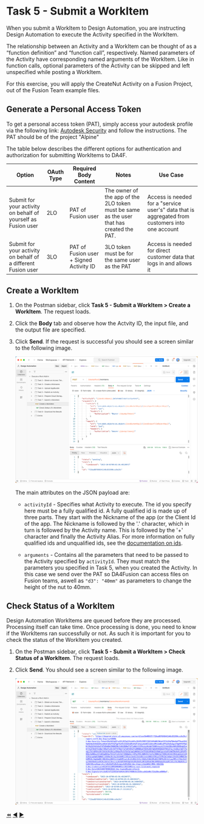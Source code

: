 # Task 5 - Submit a WorkItem

When you submit a WorkItem to Design Automation, you are instructing Design Automation to execute the Activity specified in the WorkItem.

The relationship between an Activity and a WorkItem can be thought of as a “function definition” and “function call”, respectively.
Named parameters of the Activity have corresponding named arguments of the WorkItem.
Like in function calls, optional parameters of the Activity can be skipped and left unspecified while posting a WorkItem.

For this exercise, you will apply the CreateNut Activity on a Fusion Project, out of the Fusion Team example files.

## Generate a Personal Access Token

To get a personal access token (PAT), simply access your autodesk profile via the following link: [Autodesk Security](https://profile.autodesk.com/security) and follow the instructions. The PAT should be of the project "Alpine"

The table below describes the different options for authentication and authorization for submitting WorkItems to DA4F.

| Option                                                        | OAuth Type | Required Body Content                   | Notes                                                                                    | Use Case                                                                                        |
|---------------------------------------------------------------|------------|-----------------------------------------|------------------------------------------------------------------------------------------|-------------------------------------------------------------------------------------------------|
| Submit for your activity on behalf of yourself as Fusion user | 2LO        | PAT of Fusion user                      | The owner of the app of the 2LO token must be same as the user that has created the PAT. | Access is needed for a "service user's" data that is aggregated from customers into one account |
| Submit for your activity on behalf of a different Fusion user	| 3LO        | PAT of Fusion user + Signed Activity ID | 3LO token must be for the same user as the PAT                                           | Access is needed for direct customer data that logs in and allows it                            |

## Create a WorkItem

1. On the Postman sidebar, click **Task 5 - Submit a WorkItem > Create a WorkItem**. The request loads.

2. Click the **Body** tab and observe how the Actvity ID, the input file, and the output file are specified.

3. Click **Send**. If the request is successful you should see a screen similar to the following image.

    ![deleteWallsResultUrl](../images/task7-result_url.png "deleteWallsResultUrl")

    The main attributes on the JSON payload are:

    - `activityId` - Specifies what Activity to execute. The id you specify here must be a fully qualified id. A fully qualified id is made up of three parts. They start with the Nickname of the app (or the Client Id of the app. The Nickname is followed by the '.' character, which in turn is followed by the Activity name. This is followed by the '+' character and finally the Activity Alias. For more information on fully qualified ids and unqualified ids, see the [documentation on ids](https://aps.autodesk.com/en/docs/design-automation/v3/developers_guide/aliases-and-ids/#ids).

    - `arguments` - Contains all the parameters that need to be passed to the Activity specified by `activityId`. They must match the parameters you specified in Task 5, when you created the Activity. In this case we send over the PAT so DA4Fusion can access files on Fusion teams, aswell as `"d3": "40mm"` as parameters to change the height of the nut to 40mm.

## Check Status of a WorkItem

Design Automation WorkItems are queued before they are processed. Processing itself can take time. Once processing is done, you need to know if the WorkItems ran successfully or not. As such it is important for you to check the status of the WorkItem you created.

1. On the Postman sidebar, click **Task 5 - Submit a WorkItem > Check Status of a WorkItem**. The request loads.

2. Click **Send**. You should see a screen similar to the following image.

    ![WorkItem Status check result](../images/task7-check_status.png "WorkItem Status check result")

[:rewind:](../readme.md "readme.md") [:arrow_backward:](task-4.md "Previous task") [:arrow_forward:](task-6.md "Next task")
